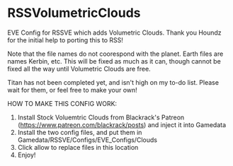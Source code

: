# RSSVolumetricClouds


EVE Config for RSSVE which adds Volumetric Clouds. Thank you Houndz for the initial help to porting this to RSS!

Note that the file names do not coorespond with the planet. Earth files are names Kerbin, etc. This will be fixed as much as it can, though cannot be fixed all the way until Volumetric Clouds are free.

Titan has not been completed yet, and isn't high on my to-do list. Please wait for them, or feel free to make your own!

HOW TO MAKE THIS CONFIG WORK:
1. Install Stock Voluemtric Clouds from Blackrack's Patreon (https://www.patreon.com/blackrack/posts) and inject it into Gamedata
2. Install the two config files, and put them in Gamedata/RSSVE/Configs/EVE_Configs/Clouds
3. Click allow to replace files in this location
4. Enjoy!

